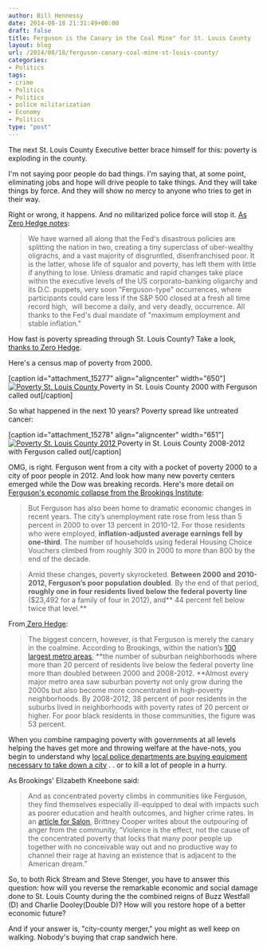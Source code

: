 ```yaml
---
author: Bill Hennessy
date: 2014-08-18 21:31:49+00:00
draft: false
title: Ferguson is the Canary in the Coal Mine" for St. Louis County
layout: blog
url: /2014/08/18/ferguson-canary-coal-mine-st-louis-county/
categories:
- Politics
tags:
- crime
- Politics
- Politics
- police militarization
- Economy
- Politics
type: "post"
---
```


The next St. Louis County Executive better brace himself for this: poverty is exploding in the county.

I'm not saying poor people do bad things. I'm saying that, at some point, eliminating jobs and hope will drive people to take things. And they will take things by force. And they will show no mercy to anyone who tries to get in their way.

Right or wrong, it happens. And no militarized police force will stop it. [As Zero Hedge notes](https://www.zerohedge.com/news/2014-08-17/charting-poverty-ferguson-then-and-now):



> We have warned all along that the Fed's disastrous policies are splitting the nation in two, creating a tiny superclass of uber-wealthy oligrachs, and a vast majority of disgruntled, disenfranchised poor. It is the latter, whose life of squalor and poverty, has left them with little if anything to lose. Unless dramatic and rapid changes take place within the executive levels of the US corporato-banking oligarchy and its D.C. puppets, very soon "Ferguson-type" occurrences, where participants could care less if the S&P 500 closed at a fresh all time record high,  will become a daily, and very deadly, occurrence. All thanks to the Fed's dual mandate of "maximum employment and stable inflation."



How fast is poverty spreading through St. Louis County? Take a look, [thanks to Zero Hedge](https://www.zerohedge.com/news/2014-08-17/charting-poverty-ferguson-then-and-now).

Here's a census map of poverty from 2000.

[caption id="attachment_15277" align="aligncenter" width="650"][![Poverty St. Louis County](https://hennessysview.com/wp-content/uploads/2014/08/Poverty-ferg-1.jpg)
](https://hennessysview.com/wp-content/uploads/2014/08/Poverty-ferg-1.jpg) Poverty in St. Louis County 2000 with Ferguson called out[/caption]

So what happened in the next 10 years? Poverty spread like untreated cancer:

[caption id="attachment_15278" align="aligncenter" width="651"][![Poverty St. Louis County 2012](https://hennessysview.com/wp-content/uploads/2014/08/poverty-ferg-2_0.jpg)
](https://hennessysview.com/wp-content/uploads/2014/08/poverty-ferg-2_0.jpg) Poverty in St. Louis County 2008-2012 with Ferguson called out[/caption]

OMG, is right. Ferguson went from a city with a pocket of poverty 2000 to a city of poor people in 2012. And look how many new poverty centers emerged while the Dow was breaking records. Here's more detail on [Ferguson's economic collapse from the Brookings Institute](https://www.brookings.edu/blogs/the-avenue/posts/2014/08/15-ferguson-suburban-poverty#.U-5z7Ce2biq.twitter):



> 

> 
> But Ferguson has also been home to dramatic economic changes in recent years. The city’s unemployment rate rose from less than 5 percent in 2000 to over 13 percent in 2010-12. For those residents who were employed, **inflation-adjusted average earnings fell by one-third**. The number of households using federal Housing Choice Vouchers climbed from roughly 300 in 2000 to more than 800 by the end of the decade.
> 
> 

> 
> Amid these changes, poverty skyrocketed. **Between 2000 and 2010-2012, Ferguson’s poor population doubled**. By the end of that period, **roughly one in four residents lived below the federal poverty line** ($23,492 for a family of four in 2012), and** 44 percent fell below twice that level.**
> 
> 




From[ Zero Hedge](https://www.zerohedge.com/news/2014-08-17/charting-poverty-ferguson-then-and-now):



> The biggest concern, however, is that Ferguson is merely the canary in the coalmine. According to Brookings, within the nation’s [100 largest metro areas](https://www.brookings.edu/research/interactives/2014/concentrated-poverty#/M10420), **the number of suburban neighborhoods where more than 20 percent of residents live below the federal poverty line more than doubled between 2000 and 2008-2012. **Almost every major metro area saw suburban poverty not only grow during the 2000s but also become more concentrated in high-poverty neighborhoods. By 2008-2012, 38 percent of poor residents in the suburbs lived in neighborhoods with poverty rates of 20 percent or higher. For poor black residents in those communities, the figure was 53 percent.



When you combine rampaging poverty with governments at all levels helping the haves get more and throwing welfare at the have-nots, you begin to understand why [local police departments are buying equipment necessary to take down a city](https://hennessysview.com/2014/08/17/create-hate-discontent-america/) . . or to kill a lot of people in a hurry.

As Brookings' Elizabeth Kneebone said:



> And as concentrated poverty climbs in communities like Ferguson, they find themselves especially ill-equipped to deal with impacts such as poorer education and health outcomes, and higher crime rates. In an [article for Salon](https://www.salon.com/2014/08/12/in_defense_of_black_rage_michael_brown_police_and_the_american_dream/), Brittney Cooper writes about the outpouring of anger from the community, “Violence is the effect, not the cause of the concentrated poverty that locks that many poor people up together with no conceivable way out and no productive way to channel their rage at having an existence that is adjacent to the American dream.”



So, to both Rick Stream and Steve Stenger, you have to answer this question: how will you reverse the remarkable economic and social damage done to St. Louis County during the the combined reigns of Buzz Westfall (D) and Charlie Dooley(Double D)? How will you restore hope of a better economic future?

And if your answer is, "city-county merger," you might as well keep on walking. Nobody's buying that crap sandwich here.
